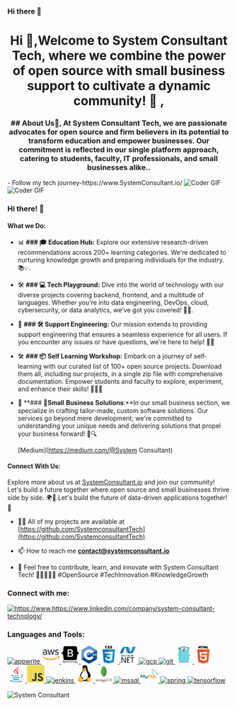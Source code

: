 ### Hi there 👋
<h1 align="center">Hi 👋,Welcome to System Consultant Tech, where we combine the power of open source with small business support to cultivate a dynamic community! 🚀
, </h1>
<h3 align="center">## About Us👋, At System Consultant Tech, we are passionate advocates for open source and firm believers in its potential to transform education and empower businesses. Our commitment is reflected in our single platform approach, catering to students, faculty, IT professionals, and small businesses alike..</h3>
- Follow my tech journey-https://www.SystemConsultant.io/
<img alt="Coder GIF" height=250 width=350 src="https://magiccopy.xyz/assets/images/hadder.gif" />
<br>
<img alt="Coder GIF" height=250 width=350 src="https://images.squarespace-cdn.com/content/v1/5769fc401b631bab1addb2ab/1541580611624-TE64QGKRJG8SWAIUS7NS/ke17ZwdGBToddI8pDm48kPoswlzjSVMM-SxOp7CV59BZw-zPPgdn4jUwVcJE1ZvWQUxwkmyExglNqGp0IvTJZamWLI2zvYWH8K3-s_4yszcp2ryTI0HqTOaaUohrI8PI6FXy8c9PWtBlqAVlUS5izpdcIXDZqDYvprRqZ29Pw0o/coding-freak.gif" />

### Hi there! 👋

#### What we  Do:
- 📊 **### 🎓 Education Hub:** Explore our extensive research-driven recommendations across 200+ learning categories. We're dedicated to nurturing knowledge growth and preparing individuals for the industry. 📚💡.

- 🛠️ **### 💻 Tech Playground:** Dive into the world of technology with our diverse projects covering backend, frontend, and a multitude of languages. Whether you're into data engineering, DevOps, cloud, cybersecurity, or data analytics, we've got you covered! 🚧🌐.

- 🚀 **### 🛠️ Support Engineering:** Our mission extends to providing support engineering that ensures a seamless experience for all users. If you encounter any issues or have questions, we're here to help! 🤝🔧

- 🛠 **### 📦 Self Learning Workshop:** Embark on a journey of self-learning with our curated list of 100+ open source projects. Download them all, including our projects, in a single zip file with comprehensive documentation. Empower students and faculty to explore, experiment, and enhance their skills! 🧑‍💻📖

- 📝 **### 🏢𝐒𝐦𝐚𝐥𝐥 𝐁𝐮𝐬𝐢𝐧𝐞𝐬𝐬 𝐒𝐨𝐥𝐮𝐭𝐢𝐨𝐧𝐬:**In our small business section, we specialize in crafting tailor-made, custom software solutions. Our services go beyond mere development; we're committed to understanding your unique needs and delivering solutions that propel your business forward! 💼🔍
 
  [Medium](https://medium.com/@System Consultant)


#### Connect With Us:
Explore more about us at [SystemConsultant.io](https://SystemConsultant.io) and join our community! Let's build a future together where open source and small businesses thrive side by side. 🌍💼
Let's build the future of data-driven applications together! 🚀

- 👨‍💻 All of my projects are available at [https://github.com/SystemconsultantTech](https://github.com/SystemconsultantTech)

- 📫 How to reach me **contact@systemconsultant.io**

- 🔭 Feel free to contribute, learn, and innovate with System Consultant Tech! 🚀👩‍💻👨‍💻 #OpenSource #TechInnovation #KnowledgeGrowth



<h3 align="left">Connect with me:</h3>
<p align="left">
<a href="https://linkedin.com/in/https://https://www.linkedin.com/company/system-consultant-technology/" target="blank"><img align="center" src="https://raw.githubusercontent.com/rahuldkjain/github-profile-readme-generator/master/src/images/icons/Social/linked-in-alt.svg" alt="https://www.https://www.linkedin.com/company/system-consultant-technology/" height="30" width="40" /></a>
</p>

<h3 align="left">Languages and Tools:</h3>
<p align="left"> <a href="https://appwrite.io" target="_blank" rel="noreferrer"> <img src="https://www.vectorlogo.zone/logos/appwriteio/appwriteio-icon.svg" alt="appwrite" width="40" height="40"/> </a> <a href="https://aws.amazon.com" target="_blank" rel="noreferrer"> <img src="https://raw.githubusercontent.com/devicons/devicon/master/icons/amazonwebservices/amazonwebservices-original-wordmark.svg" alt="aws" width="40" height="40"/> </a> <a href="https://getbootstrap.com" target="_blank" rel="noreferrer"> <img src="https://raw.githubusercontent.com/devicons/devicon/master/icons/bootstrap/bootstrap-plain-wordmark.svg" alt="bootstrap" width="40" height="40"/> </a> <a href="https://www.w3schools.com/cpp/" target="_blank" rel="noreferrer"> <img src="https://raw.githubusercontent.com/devicons/devicon/master/icons/cplusplus/cplusplus-original.svg" alt="cplusplus" width="40" height="40"/> </a> <a href="https://www.w3schools.com/css/" target="_blank" rel="noreferrer"> <img src="https://raw.githubusercontent.com/devicons/devicon/master/icons/css3/css3-original-wordmark.svg" alt="css3" width="40" height="40"/> </a> <a href="https://dotnet.microsoft.com/" target="_blank" rel="noreferrer"> <img src="https://raw.githubusercontent.com/devicons/devicon/master/icons/dot-net/dot-net-original-wordmark.svg" alt="dotnet" width="40" height="40"/> </a> <a href="https://cloud.google.com" target="_blank" rel="noreferrer"> <img src="https://www.vectorlogo.zone/logos/google_cloud/google_cloud-icon.svg" alt="gcp" width="40" height="40"/> </a> <a href="https://git-scm.com/" target="_blank" rel="noreferrer"> <img src="https://www.vectorlogo.zone/logos/git-scm/git-scm-icon.svg" alt="git" width="40" height="40"/> </a> <a href="https://golang.org" target="_blank" rel="noreferrer"> <img src="https://raw.githubusercontent.com/devicons/devicon/master/icons/go/go-original.svg" alt="go" width="40" height="40"/> </a> <a href="https://www.w3.org/html/" target="_blank" rel="noreferrer"> <img src="https://raw.githubusercontent.com/devicons/devicon/master/icons/html5/html5-original-wordmark.svg" alt="html5" width="40" height="40"/> </a> <a href="https://www.java.com" target="_blank" rel="noreferrer"> <img src="https://raw.githubusercontent.com/devicons/devicon/master/icons/java/java-original.svg" alt="java" width="40" height="40"/> </a> <a href="https://developer.mozilla.org/en-US/docs/Web/JavaScript" target="_blank" rel="noreferrer"> <img src="https://raw.githubusercontent.com/devicons/devicon/master/icons/javascript/javascript-original.svg" alt="javascript" width="40" height="40"/> </a> <a href="https://www.jenkins.io" target="_blank" rel="noreferrer"> <img src="https://www.vectorlogo.zone/logos/jenkins/jenkins-icon.svg" alt="jenkins" width="40" height="40"/> </a> <a href="https://www.linux.org/" target="_blank" rel="noreferrer"> <img src="https://raw.githubusercontent.com/devicons/devicon/master/icons/linux/linux-original.svg" alt="linux" width="40" height="40"/> </a> <a href="https://www.mongodb.com/" target="_blank" rel="noreferrer"> <img src="https://raw.githubusercontent.com/devicons/devicon/master/icons/mongodb/mongodb-original-wordmark.svg" alt="mongodb" width="40" height="40"/> </a> <a href="https://www.microsoft.com/en-us/sql-server" target="_blank" rel="noreferrer"> <img src="https://www.svgrepo.com/show/303229/microsoft-sql-server-logo.svg" alt="mssql" width="40" height="40"/> </a> <a href="https://www.mysql.com/" target="_blank" rel="noreferrer"> <img src="https://raw.githubusercontent.com/devicons/devicon/master/icons/mysql/mysql-original-wordmark.svg" alt="mysql" width="40" height="40"/> </a> <a href="https://spring.io/" target="_blank" rel="noreferrer"> <img src="https://www.vectorlogo.zone/logos/springio/springio-icon.svg" alt="spring" width="40" height="40"/> </a> <a href="https://www.tensorflow.org" target="_blank" rel="noreferrer"> <img src="https://www.vectorlogo.zone/logos/tensorflow/tensorflow-icon.svg" alt="tensorflow" width="40" height="40"/> </a> </p>

<p><img align="center" src="https://github-readme-stats.vercel.app/api/top-langs?username=System Consultant&show_icons=true&locale=en&layout=compact" alt="System Consultant" /></p>

